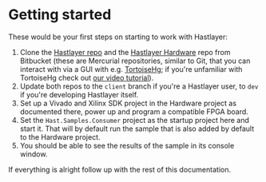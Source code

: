 # Getting started



These would be your first steps on starting to work with Hastlayer:

1. Clone the [Hastlayer repo](https://bitbucket.org/Lombiq/hastlayer) and the [Hastlayer Hardware](https://bitbucket.org/Lombiq/hastlayer-hardware) repo from Bitbucket (these are Mercurial repositories, similar to Git, that you can interact with via a GUI with e.g. [TortoiseHg](https://tortoisehg.bitbucket.io/); if you're unfamiliar with TortoiseHg check out [our video tutorial](https://www.youtube.com/watch?v=sbRxMXVEDc0)).
2. Update both repos to the `client` branch if you're a Hastlayer user, to `dev` if you're developing Hastlayer itself.
3. Set up a Vivado and Xilinx SDK project in the Hardware project as documented there, power up and program a compatible FPGA board.
4. Set the `Hast.Samples.Consumer` project as the  startup project here and start it. That will by default run the sample that is also added by default to the Hardware project.
5. You should be able to see the results of the sample in its console window.

If everything is alright follow up with the rest of this documentation.